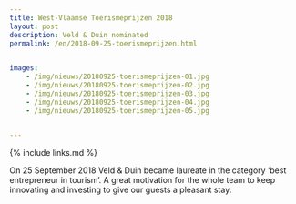 ```yaml
---
title: West-Vlaamse Toerismeprijzen 2018
layout: post
description: Veld & Duin nominated	
permalink: /en/2018-09-25-toerismeprijzen.html

    
images: 
    - /img/nieuws/20180925-toerismeprijzen-01.jpg
    - /img/nieuws/20180925-toerismeprijzen-02.jpg
    - /img/nieuws/20180925-toerismeprijzen-03.jpg
    - /img/nieuws/20180925-toerismeprijzen-04.jpg
    - /img/nieuws/20180925-toerismeprijzen-05.jpg

    
---
```


{% include links.md %}

On 25 September 2018 Veld & Duin became laureate in the category ‘best entrepreneur in tourism’. A great motivation for the whole team to keep innovating and investing to give our guests a pleasant stay. 

